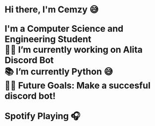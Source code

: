 <h1>Hi there, I'm Cemzy 😅

I'm a Computer Science and Engineering Student\
👨‍💻 I’m currently working on Alita Discord Bot\
📚 I’m currently Python 😅\
💪🏼 Future Goals: Make a succesful discord bot!


Spotify Playing 🎧
